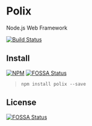 # Polix

Node.js Web Framework

[![Build Status](https://travis-ci.org/zhoumingque/polix.svg?branch=master)](https://travis-ci.org/zhoumingque/polix)

## Install

[![NPM](https://nodei.co/npm/polix.png?compact=true)](https://nodei.co/npm/polix/)
[![FOSSA Status](https://app.fossa.io/api/projects/git%2Bgithub.com%2Fzhoumingque%2Fpolix.svg?type=shield)](https://app.fossa.io/projects/git%2Bgithub.com%2Fzhoumingque%2Fpolix?ref=badge_shield)

> `npm install polix --save`


## License
[![FOSSA Status](https://app.fossa.io/api/projects/git%2Bgithub.com%2Fzhoumingque%2Fpolix.svg?type=large)](https://app.fossa.io/projects/git%2Bgithub.com%2Fzhoumingque%2Fpolix?ref=badge_large)